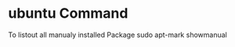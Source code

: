   # ubuntu Command
  
  
   To listout all manualy installed Package
      sudo apt-mark showmanual
